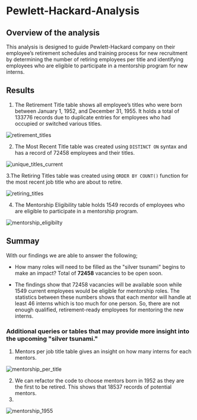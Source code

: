 # Pewlett-Hackard-Analysis

## Overview of the analysis

This analysis is designed to guide Pewlett-Hackard company on their employee’s retirement schedules and training process for new recruitment by determining the number of retiring employees per title and identifying employees who are eligible to participate in a mentorship program for new interns.

## Results

1. The Retirement Title table shows all employee’s titles who were born between January 1, 1952, and December 31, 1955. It holds a total of 133776 records due to duplicate entries for employees who had occupied or switched various titles.

![retirement_titles](https://user-images.githubusercontent.com/109990578/192123250-f505ef0c-ce49-4df5-ac59-9ab8f4c6d59f.png)

2. The Most Recent Title table was created using `DISTINCT ON` syntax and has a record of 72458 employees and their titles.

![unique_titles_current](https://user-images.githubusercontent.com/109990578/192123557-495bc28c-3b30-4871-8131-f460521022e7.png)

3.The Retiring Titles table was created using `ORDER BY COUNT()` function for the most recent job title who are about to retire.

![retiring_titles](https://user-images.githubusercontent.com/109990578/192123672-c443a72d-a268-4744-9002-524fdb183f49.png)

4. The Mentorship Eligibility table holds 1549 records of employees who are eligible to participate in a mentorship program.

![mentorship_eligibilty](https://user-images.githubusercontent.com/109990578/192123707-d1d701bd-e24d-49f0-8faf-7b446ce159d7.png)

## Summay

With our findings we are able to answer the following;

- How many roles will need to be filled as the "silver tsunami" begins to make an impact?
 Total of **72458** vacancies to be open soon.
 
- The findings show that 72458 vacancies will be available soon while 1549 current employees would be eligible for mentorship roles. The statistics between these numbers shows that each mentor will handle at least 46 interns which is too much for one person. So, there are not enough qualified, retirement-ready employees for mentoring the new interns.

### Additional queries or tables that may provide more insight into the upcoming "silver tsunami."

1. Mentors per job title table gives an insight on how many interns for each mentors.

![mentorship_per_title](https://user-images.githubusercontent.com/109990578/192124550-2364b1fc-76aa-43d0-a641-3fceaddc7549.png)

2. We can refactor the code to choose mentors born in 1952 as they are the first to be retired. This shows that 18537 records of potential mentors.
3. 
![mentorship_1955](https://user-images.githubusercontent.com/109990578/192124629-534ab447-1a5c-407b-9d24-54bef1b886c0.png)
